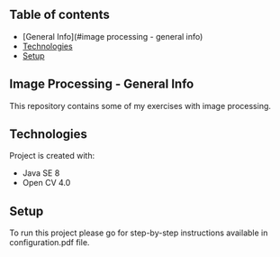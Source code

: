 ## Table of contents
* [General Info](#image processing - general info)
* [Technologies](#technologies)
* [Setup](#setup)

## Image Processing - General Info
This repository contains some of my exercises with image processing. 

## Technologies
Project is created with:
* Java SE 8
* Open CV 4.0

## Setup
To run this project please go for step-by-step instructions available in configuration.pdf file.
